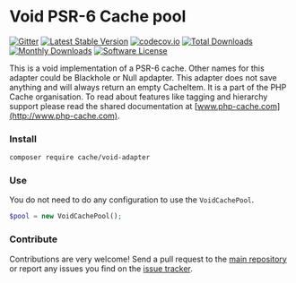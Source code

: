 # Void PSR-6 Cache pool 
[![Gitter](https://badges.gitter.im/php-cache/cache.svg)](https://gitter.im/php-cache/cache?utm_source=badge&utm_medium=badge&utm_campaign=pr-badge)
[![Latest Stable Version](https://poser.pugx.org/cache/void-adapter/v/stable)](https://packagist.org/packages/cache/void-adapter)
[![codecov.io](https://codecov.io/github/php-cache/void-adapter/coverage.svg?branch=master)](https://codecov.io/github/php-cache/void-adapter?branch=master)
[![Total Downloads](https://poser.pugx.org/cache/void-adapter/downloads)](https://packagist.org/packages/cache/void-adapter)
[![Monthly Downloads](https://poser.pugx.org/cache/void-adapter/d/monthly.png)](https://packagist.org/packages/cache/void-adapter)
[![Software License](https://img.shields.io/badge/license-MIT-brightgreen.svg?style=flat-square)](LICENSE)

This is a void implementation of a PSR-6 cache. Other names for this adapter could be Blackhole or Null apdapter. 
This adapter does not save anything and will always return an empty CacheItem. It is a part of the PHP Cache 
organisation. To read about features like tagging and hierarchy support please read the 
shared documentation at [www.php-cache.com](http://www.php-cache.com). 

### Install

```bash
composer require cache/void-adapter
```

### Use

You do not need to do any configuration to use the `VoidCachePool`.

```php
$pool = new VoidCachePool();
```

### Contribute

Contributions are very welcome! Send a pull request to the [main repository](https://github.com/php-cache/cache) or 
report any issues you find on the [issue tracker](http://issues.php-cache.com).
